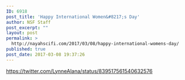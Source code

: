 ```yaml
---
ID: 6918
post_title: 'Happy International Women&#8217;s Day'
author: NSF Staff
post_excerpt: ""
layout: post
permalink: >
  http://nayahscifi.com/2017/03/08/happy-international-womens-day/
published: true
post_date: 2017-03-08 19:37:26
---
```

https://twitter.com/LynneAlana/status/839517561540632576

&nbsp;